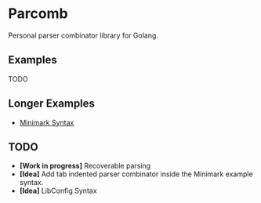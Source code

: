 # Parcomb

Personal parser combinator library for Golang.

## Examples

TODO

## Longer Examples

- [Minimark Syntax](/examples/minimark)

## TODO

 - **[Work in progress]** Recoverable parsing
 - **[Idea]** Add tab indented parser combinator inside the Minimark example syntax.
 - **[Idea]** LibConfig Syntax